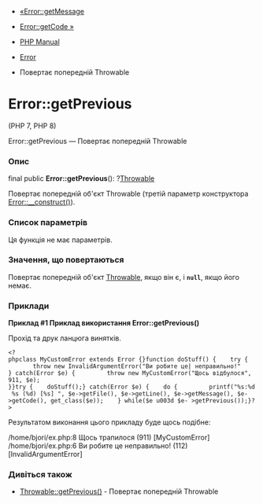 - [«Error::getMessage](error.getmessage.md)
- [Error::getCode »](error.getcode.md)

- [PHP Manual](index.md)
- [Error](class.error.md)
- Повертає попередній Throwable

# Error::getPrevious

(PHP 7, PHP 8)

Error::getPrevious — Повертає попередній Throwable

### Опис

final public **Error::getPrevious**():
?[Throwable](class.throwable.md)

Повертає попередній об'єкт Throwable (третій параметр конструктора
[Error::\_\_construct()](error.construct.md)).

### Список параметрів

Ця функція не має параметрів.

### Значення, що повертаються

Повертає попередній об'єкт [Throwable](class.throwable.md), якщо він
є, і **`null`**, якщо його немає.

### Приклади

**Приклад #1 Приклад використання **Error::getPrevious()****

Прохід та друк ланцюга винятків.

` <?phpclass MyCustomError extends Error {}function doStuff() {    try {         throw new InvalidArgumentError("Ви робите це| неправильно!" } catch(Error $e) {         throw new MyCustomError("Щось відбулося", 911, $e); }}try {    doStuff();} catch(Error $e) {    do {         printf("%s:%d %s (%d) [%s]
", $e->getFile(), $e->getLine(), $e->getMessage(), $e->getCode(), get_class($e));    } while($e u003d $e- >getPrevious());}?> `

Результатом виконання цього прикладу буде щось подібне:

/home/bjori/ex.php:8 Щось трапилося (911) [MyCustomError]
/home/bjori/ex.php:6 Ви робите це неправильно! (112) [InvalidArgumentError]

### Дивіться також

- [Throwable::getPrevious()](throwable.getprevious.md) - Повертає
попередній Throwable
